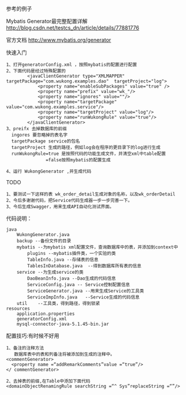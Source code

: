 
参考的例子


Mybatis Generator最完整配置详解
http://blog.csdn.net/testcs_dn/article/details/77881776

官方文档
http://www.mybatis.org/generator


快速入门

    1、打开generatorConfig.xml ，按照mybatis的配置进行配置
    2、下面代码是经过特殊配置的
            <javaClientGenerator type="XMLMAPPER" targetPackage="com.wukong.examples.dao"  targetProject="log">
                <property name="enableSubPackages" value="true" />
                <property name="prefix" value="wk_"/>
                <property name="ignores" value=""/>
                <property name="targetPackage" value="com.wukong.examples.service"/>
                <property name="targetProject" value="log"/>
                <property name="runWukongRule" value="true"/>
            </javaClientGenerator>
    3、preifx 去掉数据库的前缀
      ingores 要忽略掉的表名字
      targetPackage service的包名
      targetProject 生成的路径，例如log会在程序的更目录下的log进行生成
      runWukongRule=true 是按照代码的功能生成文件，并清空xml中table配置
                   =false按照mybatis的配置生成
                   
    4、运行 WukongGenerator ,并生成代码              


TODO

    1、要测试一下这样的表 wk_order_detail生成对象的名称，以及wk_orderDetail
    2、今后多谢谢代码，把Service代码生成器一步一步完善一下。
    3、今后生成Swagger，用来生成API自动化测试界面。


代码说明：

    java
        WukongGenerator.java
        backup --备份文件的目录
        mybatis --为mybatis xml配置文件，查询数据库中的表，并添加到context中
            plugins --mybatis插件类，一个实验的类
            TableInfo.java --存储表的信息
            TablesInDatabase.java  --得到数据库所有表的信息
        service --为生成service的类
            DaoBeanInfo.java --Dao生成的代码信息
            ServiceConfig.java -- Service控制配置信息
            ServiceGenerator.java --用来生成Service的工具类
            ServiceImpInfo.java   --Service生成的代码信息
        util    --工具类，得到路径，得到锁紧
    resources
        application.properties
        generatorConfig.xml
        mysql-connector-java-5.1.45-bin.jar    

 
   
    
配置技巧:有时候不好用
   
    1、备注的注释方法
       数据库表中的表和列备注将被添加到生成的注释中。
    <commentGenerator>
      <property name =“addRemarkComments”value =“true”/>
    </ commentGenerator>
    
    2、去掉表的前缀,在Table中添加下面代码
    <domainObjectRenamingRule searchString =“^ Sys”replaceString =“”/>
    